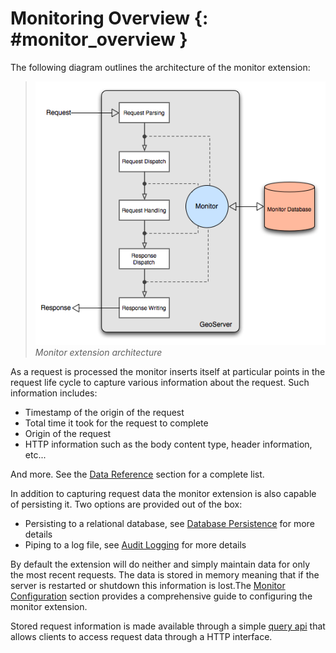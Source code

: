 # Monitoring Overview {: #monitor_overview }

The following diagram outlines the architecture of the monitor extension:

> ![](images/monitor.png)
> *Monitor extension architecture*

As a request is processed the monitor inserts itself at particular points in the request life cycle to capture various information about the request. Such information includes:

-   Timestamp of the origin of the request
-   Total time it took for the request to complete
-   Origin of the request
-   HTTP information such as the body content type, header information, etc\...

And more. See the [Data Reference](reference.md) section for a complete list.

In addition to capturing request data the monitor extension is also capable of persisting it. Two options are provided out of the box:

-   Persisting to a relational database, see [Database Persistence](../../community/monitor-hibernate/db.md) for more details
-   Piping to a log file, see [Audit Logging](audit.md) for more details

By default the extension will do neither and simply maintain data for only the most recent requests. The data is stored in memory meaning that if the server is restarted or shutdown this information is lost.The [Monitor Configuration](configuration.md) section provides a comprehensive guide to configuring the monitor extension.

Stored request information is made available through a simple [query api](query.md) that allows clients to access request data through a HTTP interface.
